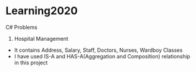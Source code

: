 # Learning2020
C# Problems
1. Hospital Management 
  - It contains Address, Salary, Staff, Doctors, Nurses, Wardboy Classes
  - I have used IS-A and HAS-A(Aggregation and Composition) relationship in this project
